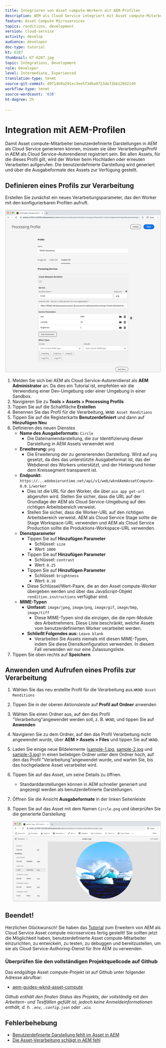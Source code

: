 ```yaml
---
title: Integrieren von Asset compute-Workern mit AEM-Profilen
description: AEM als Cloud Service integriert mit Asset compute-Mitarbeitern, die über AEM Assets Processing-Profil in Adobe I/O Runtime bereitgestellt werden. Verarbeitungsdateien werden im Autorendienst so konfiguriert, dass bestimmte Profil mit benutzerdefinierten Workern verarbeitet und die von den Workern erzeugten Dateien als Asset-Darstellungen gespeichert werden.
feature: Asset Compute Microservices
topics: renditions, development
version: cloud-service
activity: develop
audience: developer
doc-type: tutorial
kt: 6287
thumbnail: KT-6287.jpg
topic: Integrations, Development
role: Developer
level: Intermediate, Experienced
translation-type: tm+mt
source-git-commit: d9714b9a291ec3ee5f3dba9723de72bb120d2149
workflow-type: tm+mt
source-wordcount: '638'
ht-degree: 2%

---
```



# Integration mit AEM-Profilen

Damit Asset compute-Mitarbeiter benutzerdefinierte Darstellungen in AEM als Cloud Service generieren können, müssen sie über VerarbeitungsProfil in AEM als Cloud Service-Autorendienst registriert sein. Bei allen Assets, für die dieses Profil gilt, wird der Worker beim Hochladen oder erneuten Verarbeiten aufgerufen. Die benutzerdefinierte Darstellung wird generiert und über die Ausgabeformate des Assets zur Verfügung gestellt.

## Definieren eines Profils zur Verarbeitung

Erstellen Sie zunächst ein neues Verarbeitungsparameter, das den Worker mit den konfigurierbaren Profilen aufruft.

![Profil wird verarbeitet](./assets/processing-profiles/new-processing-profile.png)

1. Melden Sie sich bei AEM als Cloud Service-Autorendienst als __AEM Administrator__ an. Da dies ein Tutorial ist, empfehlen wir die Verwendung einer Dev-Umgebung oder einer Umgebung in einer Sandbox.
1. Navigieren Sie zu __Tools > Assets > Processing Profils__
1. Tippen Sie auf die Schaltfläche __Erstellen__
1. Benennen Sie das Profil für die Verarbeitung, `WKND Asset Renditions`
1. Tippen Sie auf die Registerkarte __Benutzerdefiniert__ und dann auf __Hinzufügen Neu__
1. Definieren des neuen Dienstes
   + __Name des Ausgabeformats:__ `Circle`
      + Die Dateinamendarstellung, die zur Identifizierung dieser Darstellung in AEM Assets verwendet wird
   + __Erweiterung:__ `png`
      + Die Erweiterung der zu generierenden Darstellung. Wird auf `png` gesetzt, da dies das unterstützte Ausgabeformat ist, das der Webdienst des Workers unterstützt, und der Hintergrund hinter dem Kreissegment transparent ist.
   + __Endpunkt:__ `https://...adobeioruntime.net/api/v1/web/wkndAemAssetCompute-0.0.1/worker`
      + Dies ist die URL für den Worker, die über `aio app get-url` abgerufen wird. Stellen Sie sicher, dass die URL auf der Grundlage der AEM als Cloud Service-Umgebung auf den richtigen Arbeitsbereich verweist.
      + Stellen Sie sicher, dass die Worker-URL auf den richtigen Arbeitsbereich verweist. AEM als Cloud Service Stage sollte die Stage Workspace-URL verwenden und AEM als Cloud Service Production sollte die Produktions-Workspace-URL verwenden.
   + __Dienstparameter__
      + Tippen Sie auf __Hinzufügen Parameter__
         + Schlüssel: `size`
         + Wert: `1000`
      + Tippen Sie auf __Hinzufügen Parameter__
         + Schlüssel: `contrast`
         + Wert: `0.25`
      + Tippen Sie auf __Hinzufügen Parameter__
         + Schlüssel: `brightness`
         + Wert: `0.10`
      + Diese Schlüssel/Wert-Paare, die an den Asset compute-Worker übergeben werden und über das JavaScript-Objekt `rendition.instructions` verfügbar sind.
   + __MIME-Typen__
      + __Umfasst:__ `image/jpeg`,  `image/png`,  `image/gif`,  `image/bmp`,  `image/tiff`
         + Diese MIME-Typen sind die einzigen, die die npm-Module des Arbeitnehmers. Diese Liste beschränkt, welche Assets vom benutzerdefinierten Worker verarbeitet werden.
      + __Schließt Folgendes aus:__ `Leave blank`
         + Verarbeiten Sie Assets niemals mit diesen MIME-Typen, indem Sie diese Dienstkonfiguration verwenden. In diesem Fall verwenden wir nur eine Zulassungsliste.
1. Tippen Sie oben rechts auf __Speichern__

## Anwenden und Aufrufen eines Profils zur Verarbeitung

1. Wählen Sie das neu erstellte Profil für die Verarbeitung aus.`WKND Asset Renditions`
1. Tippen Sie in der oberen Aktionsleiste auf __Profil auf Ordner__ anwenden
1. Wählen Sie einen Ordner aus, auf den das Profil &quot;Verarbeitung&quot;angewendet werden soll, z. B. `WKND`, und tippen Sie auf __Anwenden__
1. Navigieren Sie zu dem Ordner, auf den das Profil Verarbeitung nicht angewendet wurde, über __AEM > Assets > Files__ und tippen Sie auf `WKND`.
1. Laden Sie einige neue Bildelemente ([sample-1.jpg](../assets/samples/sample-1.jpg), [sample-2.jpg](../assets/samples/sample-2.jpg) und [sample-3.jpg](../assets/samples/sample-3.jpg)) in einen beliebigen Ordner unter dem Ordner hoch, auf den das Profil &quot;Verarbeitung&quot;angewendet wurde, und warten Sie, bis das hochgeladene Asset verarbeitet wird.
1. Tippen Sie auf das Asset, um seine Details zu öffnen.
   + Standarddarstellungen können in AEM schneller generiert und angezeigt werden als benutzerdefinierte Darstellungen.
1. Öffnen Sie die Ansicht __Ausgabeformate__ in der linken Seitenleiste
1. Tippen Sie auf das Asset mit dem Namen `Circle.png` und überprüfen Sie die generierte Darstellung

   ![Generierte Darstellung](./assets/processing-profiles/rendition.png)

## Beendet!

Herzlichen Glückwunsch! Sie haben das [Tutorial](../overview.md) zum Erweitern von AEM als Cloud Service Asset compute microservices fertig gestellt! Sie sollten jetzt die Möglichkeit haben, benutzerdefinierte Asset compute-Mitarbeiter einzurichten, zu entwickeln, zu testen, zu debuggen und bereitzustellen, um sie als Cloud Service-Authoring-Dienst für Ihre AEM zu verwenden.

### Überprüfen Sie den vollständigen Projektquellcode auf Github

Das endgültige Asset compute-Projekt ist auf Github unter folgender Adresse abrufbar:

+ [aem-guides-wknd-asset-compute](https://github.com/adobe/aem-guides-wknd-asset-compute)

_Github enthält den finalen Status des Projekts, der vollständig mit den Arbeitern- und Testfällen gefüllt ist, jedoch keine Anmeldeinformationen enthält, d. h. `.env`, `.config.json` oder `.aio`._

## Fehlerbehebung

+ [Benutzerdefinierte Darstellung fehlt im Asset in AEM](../troubleshooting.md#custom-rendition-missing-from-asset)
+ [Die Asset-Verarbeitung schlägt in AEM fehl](../troubleshooting.md#asset-processing-fails)
